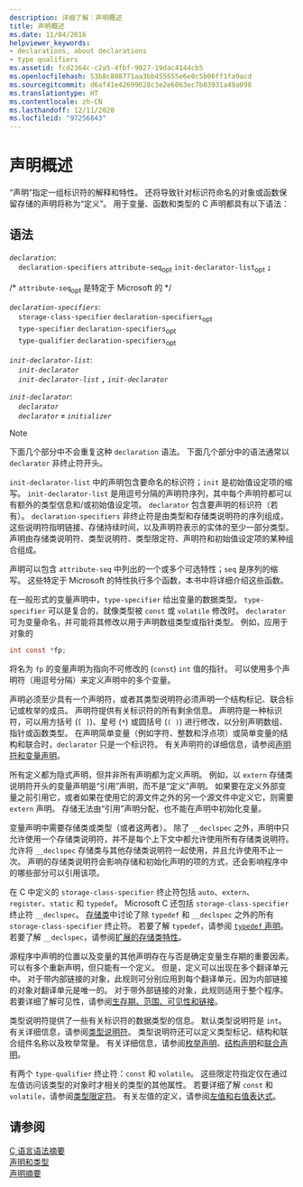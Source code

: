 ```yaml
---
description: 详细了解：声明概述
title: 声明概述
ms.date: 11/04/2016
helpviewer_keywords:
- declarations, about declarations
- type qualifiers
ms.assetid: fcd2364c-c2a5-4fbf-9027-19dac4144cb5
ms.openlocfilehash: 53b8c808771aa3bb455655e6e0c5b06ff1fa9acd
ms.sourcegitcommit: d6af41e42699628c3e2e6063ec7b03931a49a098
ms.translationtype: HT
ms.contentlocale: zh-CN
ms.lasthandoff: 12/11/2020
ms.locfileid: "97256843"
---
```

# <a name="overview-of-declarations"></a>声明概述

“声明”指定一组标识符的解释和特性。 还将导致针对标识符命名的对象或函数保留存储的声明将称为“定义”。 用于变量、函数和类型的 C 声明都具有以下语法：

## <a name="syntax"></a>语法

*`declaration`*:<br/>
&nbsp;&nbsp;&nbsp;&nbsp;`declaration-specifiers` `attribute-seq`<sub>opt</sub> `init-declarator-list`<sub>opt</sub> **`;`**

/\* `attribute-seq`<sub>opt</sub> 是特定于 Microsoft 的 */

*`declaration-specifiers`*:<br/>
&nbsp;&nbsp;&nbsp;&nbsp;`storage-class-specifier` `declaration-specifiers`<sub>opt</sub><br/>
&nbsp;&nbsp;&nbsp;&nbsp;`type-specifier` `declaration-specifiers`<sub>opt</sub><br/>
&nbsp;&nbsp;&nbsp;&nbsp;`type-qualifier` `declaration-specifiers`<sub>opt</sub>

*`init-declarator-list`*:<br/>
&nbsp;&nbsp;&nbsp;&nbsp;*`init-declarator`*<br/>
&nbsp;&nbsp;&nbsp;&nbsp;*`init-declarator-list`* **`,`** *`init-declarator`*

*`init-declarator`*:<br/>
&nbsp;&nbsp;&nbsp;&nbsp;*`declarator`*<br/>
&nbsp;&nbsp;&nbsp;&nbsp;*`declarator`* **`=`** *`initializer`*

> [!NOTE]
> 下面几个部分中不会重复这种 `declaration` 语法。 下面几个部分中的语法通常以 `declarator` 非终止符开头。

`init-declarator-list` 中的声明包含要命名的标识符；`init` 是初始值设定项的缩写。 `init-declarator-list` 是用逗号分隔的声明符序列，其中每个声明符都可以有额外的类型信息和/或初始值设定项。 `declarator` 包含要声明的标识符（若有）。 `declaration-specifiers` 非终止符是由类型和存储类说明符的序列组成，这些说明符指明链接、存储持续时间，以及声明符表示的实体的至少一部分类型。 声明由存储类说明符、类型说明符、类型限定符、声明符和初始值设定项的某种组合组成。

声明可以包含 `attribute-seq` 中列出的一个或多个可选特性；`seq` 是序列的缩写。 这些特定于 Microsoft 的特性执行多个函数，本书中将详细介绍这些函数。

在一般形式的变量声明中，`type-specifier` 给出变量的数据类型。 `type-specifier` 可以是复合的，就像类型被 `const` 或 `volatile` 修改时。 `declarator` 可为变量命名，并可能将其修改以用于声明数组类型或指针类型。 例如，应用于对象的

```C
int const *fp;
```

将名为 `fp` 的变量声明为指向不可修改的 (`const`) `int` 值的指针。 可以使用多个声明符（用逗号分隔）来定义声明中的多个变量。

声明必须至少具有一个声明符，或者其类型说明符必须声明一个结构标记、联合标记或枚举的成员。 声明符提供有关标识符的所有剩余信息。 声明符是一种标识符，可以用方括号 (`[ ]`)、星号 (`*`) 或圆括号 (`( )`) 进行修改，以分别声明数组、指针或函数类型。 在声明简单变量（例如字符、整数和浮点项）或简单变量的结构和联合时，`declarator` 只是一个标识符。 有关声明符的详细信息，请参阅[声明符和变量声明](../c-language/declarators-and-variable-declarations.md)。

所有定义都为隐式声明，但并非所有声明都为定义声明。 例如，以 `extern` 存储类说明符开头的变量声明是“引用”声明，而不是“定义”声明。 如果要在定义外部变量之前引用它，或者如果在使用它的源文件之外的另一个源文件中定义它，则需要 `extern` 声明。 存储无法由“引用”声明分配，也不能在声明中初始化变量。

变量声明中需要存储类或类型（或者这两者）。 除了 `__declspec` 之外，声明中只允许使用一个存储类说明符，并不是每个上下文中都允许使用所有存储类说明符。 允许将 `__declspec` 存储类与其他存储类说明符一起使用，并且允许使用不止一次。 声明的存储类说明符会影响存储和初始化声明的项的方式，还会影响程序中的哪些部分可以引用该项。

在 C 中定义的 `storage-class-specifier` 终止符包括 `auto`、`extern`、`register`、`static` 和 `typedef`。 Microsoft C 还包括 `storage-class-specifier` 终止符 `__declspec`。 [存储类](../c-language/c-storage-classes.md)中讨论了除 `typedef` 和 `__declspec` 之外的所有 `storage-class-specifier` 终止符。 若要了解 `typedef`，请参阅 [`typedef` 声明](../c-language/typedef-declarations.md)。 若要了解 `__declspec`，请参阅[扩展的存储类特性](../c-language/c-extended-storage-class-attributes.md)。

源程序中声明的位置以及变量的其他声明存在与否是确定变量生存期的重要因素。 可以有多个重新声明，但只能有一个定义。 但是，定义可以出现在多个翻译单元中。 对于带内部链接的对象，此规则可分别应用到每个翻译单元，因为内部链接的对象对翻译单元是唯一的。 对于带外部链接的对象，此规则适用于整个程序。 若要详细了解可见性，请参阅[生存期、范围、可见性和链接](../c-language/lifetime-scope-visibility-and-linkage.md)。

类型说明符提供了一些有关标识符的数据类型的信息。 默认类型说明符是 `int`。 有关详细信息，请参阅[类型说明符](../c-language/c-type-specifiers.md)。 类型说明符还可以定义类型标记、结构和联合组件名称以及枚举常量。 有关详细信息，请参阅[枚举声明](../c-language/c-enumeration-declarations.md)、[结构声明](../c-language/structure-declarations.md)和[联合声明](../c-language/union-declarations.md)。

有两个 `type-qualifier` 终止符：`const` 和 `volatile`。 这些限定符指定仅在通过左值访问该类型的对象时才相关的类型的其他属性。 若要详细了解 `const` 和 `volatile`，请参阅[类型限定符](../c-language/type-qualifiers.md)。 有关左值的定义，请参阅[左值和右值表达式](../c-language/l-value-and-r-value-expressions.md)。

## <a name="see-also"></a>请参阅

[C 语言语法摘要](../c-language/c-language-syntax-summary.md)<br/>
[声明和类型](../c-language/declarations-and-types.md)<br/>
[声明摘要](../c-language/summary-of-declarations.md)
